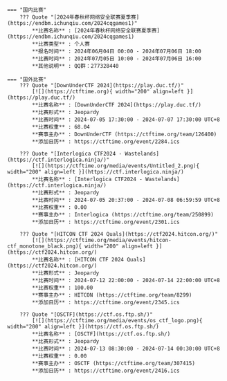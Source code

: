     === "国内比赛"
        ??? Quote "[2024年春秋杯网络安全联赛夏季赛](https://endbm.ichunqiu.com/2024cqgames1)"  
            **比赛名称** : [2024年春秋杯网络安全联赛夏季赛](https://endbm.ichunqiu.com/2024cqgames1)  
            **比赛类型** : 个人赛  
            **报名时间** : 2024年06月04日 00:00 - 2024年07月06日 18:00  
            **比赛时间** : 2024年07月05日 10:00 - 2024年07月06日 16:00  
            **其他说明** : QQ群：277328440  
                
    === "国外比赛"
        ??? Quote "[DownUnderCTF 2024](https://play.duc.tf/)"  
            [![](https://ctftime.org){ width="200" align=left }](https://play.duc.tf/)  
            **比赛名称** : [DownUnderCTF 2024](https://play.duc.tf/)  
            **比赛形式** : Jeopardy  
            **比赛时间** : 2024-07-05 17:30:00 - 2024-07-07 17:30:00 UTC+8  
            **比赛权重** : 68.04  
            **赛事主办** : DownUnderCTF (https://ctftime.org/team/126400)  
            **添加日历** : https://ctftime.org/event/2284.ics  
            
        ??? Quote "[Interlogica CTF2024 - Wastelands](https://ctf.interlogica.ninja/)"  
            [![](https://ctftime.org/media/events/Untitled_2.png){ width="200" align=left }](https://ctf.interlogica.ninja/)  
            **比赛名称** : [Interlogica CTF2024 - Wastelands](https://ctf.interlogica.ninja/)  
            **比赛形式** : Jeopardy  
            **比赛时间** : 2024-07-05 20:37:00 - 2024-07-08 06:59:59 UTC+8  
            **比赛权重** : 0.00  
            **赛事主办** : Interlogica (https://ctftime.org/team/250899)  
            **添加日历** : https://ctftime.org/event/2301.ics  
            
        ??? Quote "[HITCON CTF 2024 Quals](https://ctf2024.hitcon.org/)"  
            [![](https://ctftime.org/media/events/hitcon-ctf_monotone_black.png){ width="200" align=left }](https://ctf2024.hitcon.org/)  
            **比赛名称** : [HITCON CTF 2024 Quals](https://ctf2024.hitcon.org/)  
            **比赛形式** : Jeopardy  
            **比赛时间** : 2024-07-12 22:00:00 - 2024-07-14 22:00:00 UTC+8  
            **比赛权重** : 100.00  
            **赛事主办** : HITCON (https://ctftime.org/team/8299)  
            **添加日历** : https://ctftime.org/event/2345.ics  
            
        ??? Quote "[OSCTF](https://ctf.os.ftp.sh/)"  
            [![](https://ctftime.org/media/events/os_ctf_logo.png){ width="200" align=left }](https://ctf.os.ftp.sh/)  
            **比赛名称** : [OSCTF](https://ctf.os.ftp.sh/)  
            **比赛形式** : Jeopardy  
            **比赛时间** : 2024-07-13 08:30:00 - 2024-07-14 00:30:00 UTC+8  
            **比赛权重** : 0.00  
            **赛事主办** : OSCTF (https://ctftime.org/team/307415)  
            **添加日历** : https://ctftime.org/event/2416.ics  
            